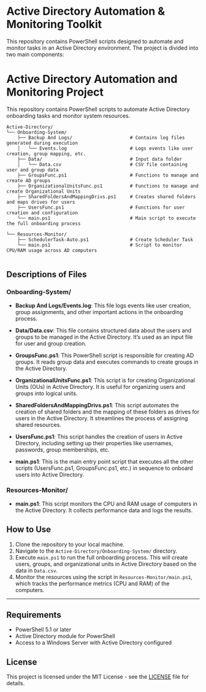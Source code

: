 # Active Directory Automation & Monitoring Toolkit

This repository contains PowerShell scripts designed to automate and monitor tasks in an Active Directory environment. The project is divided into two main components:
# Active Directory Automation and Monitoring Project

This repository contains PowerShell scripts to automate Active Directory onboarding tasks and monitor system resources.

```plaintext
Active-Directory/
└── Onboarding-System/
    ├── Backup And Logs/                     # Contains log files generated during execution
    │   └── Events.log                       # Logs events like user creation, group mapping, etc.
    ├── Data/                                # Input data folder
    │   └── Data.csv                         # CSV file containing user and group data
    ├── GroupsFunc.ps1                       # Functions to manage and create AD groups
    ├── OrganizationalUnitsFunc.ps1          # Functions to manage and create Organizational Units
    ├── SharedFoldersAndMappingDrivs.ps1     # Creates shared folders and maps drives for users
    ├── UsersFunc.ps1                        # Functions for user creation and configuration
    └── main.ps1                             # Main script to execute the full onboarding process

└── Resources-Monitor/
    ├── SchedulerTask-Auto.ps1               # Create Scheduler Task         
    └── main.ps1                             # Script to monitor CPU/RAM usage across AD computers
     
```

## Descriptions of Files

### Onboarding-System/

- **Backup And Logs/Events.log**: This file logs events like user creation, group assignments, and other important actions in the onboarding process.
  
- **Data/Data.csv**: This file contains structured data about the users and groups to be managed in the Active Directory. It’s used as an input file for user and group creation.

- **GroupsFunc.ps1**: This PowerShell script is responsible for creating AD groups. It reads group data and executes commands to create groups in the Active Directory.

- **OrganizationalUnitsFunc.ps1**: This script is for creating Organizational Units (OUs) in Active Directory. It is useful for organizing users and groups into logical units.

- **SharedFoldersAndMappingDrivs.ps1**: This script automates the creation of shared folders and the mapping of these folders as drives for users in the Active Directory. It streamlines the process of assigning shared resources.

- **UsersFunc.ps1**: This script handles the creation of users in Active Directory, including setting up their properties like usernames, passwords, group memberships, etc.

- **main.ps1**: This is the main entry point script that executes all the other scripts (UsersFunc.ps1, GroupsFunc.ps1, etc.) in sequence to onboard users into Active Directory.

### Resources-Monitor/

- **main.ps1**: This script monitors the CPU and RAM usage of computers in the Active Directory. It collects performance data and logs the results.

## How to Use

1. Clone the repository to your local machine.
2. Navigate to the `Active-Directory/Onboarding-System/` directory.
3. Execute `main.ps1` to run the full onboarding process. This will create users, groups, and organizational units in Active Directory based on the data in `Data.csv`.
4. Monitor the resources using the script in `Resources-Monitor/main.ps1`, which tracks the performance metrics (CPU and RAM) of the computers.

---

## Requirements

- PowerShell 5.1 or later
- Active Directory module for PowerShell
- Access to a Windows Server with Active Directory configured

## License

This project is licensed under the MIT License - see the [LICENSE](LICENSE) file for details.


